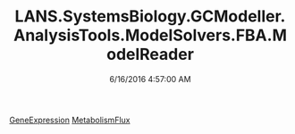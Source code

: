﻿---
title: LANS.SystemsBiology.GCModeller.AnalysisTools.ModelSolvers.FBA.ModelReader
date: 6/16/2016 4:57:00 AM
---

[GeneExpression](T-LANS.SystemsBiology.GCModeller.AnalysisTools.ModelSolvers.FBA.ModelReader.GeneExpression.html)
[MetabolismFlux](T-LANS.SystemsBiology.GCModeller.AnalysisTools.ModelSolvers.FBA.ModelReader.MetabolismFlux.html)
